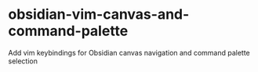 # obsidian-vim-canvas-and-command-palette
Add vim keybindings for Obsidian canvas navigation and command palette selection
